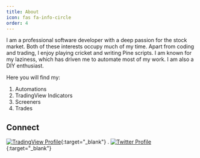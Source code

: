 ```yaml
---
title: About
icon: fas fa-info-circle
order: 4
---
```


<!-- > Add Markdown syntax content to file `_tabs/about.md`{: .filepath } and it will show up on this page.
{: .prompt-tip } -->


I am a professional software developer with a deep passion for the stock market. Both of these interests occupy much of my time. Apart from coding and trading, I enjoy playing cricket and writing Pine scripts. I am known for my laziness, which has driven me to automate most of my work. I am also a DIY enthusiast.

Here you will find my:
1. Automations
2. TradingView Indicators
3. Screeners
4. Trades

## Connect

[![TradingView Profile](https://avatars.githubusercontent.com/u/7644688?s=64&v=4)](https://in.tradingview.com/u/EquityCraze/){:target="_blank"} . [![Twitter Profile](https://img.icons8.com/?size=68&id=ClbD5JTFM7FA&format=png&color=000000)](https://x.com/EquityCraze){:target="_blank"}

